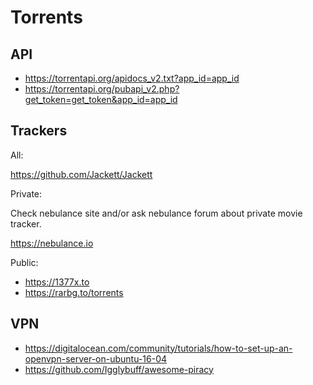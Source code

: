 # Torrents

## API

- <https://torrentapi.org/apidocs_v2.txt?app_id=app_id>
- <https://torrentapi.org/pubapi_v2.php?get_token=get_token&app_id=app_id>

## Trackers

All:

<https://github.com/Jackett/Jackett>

Private:

Check nebulance site and/or ask nebulance forum about private movie tracker.

<https://nebulance.io>

Public:

- <https://1377x.to>
- <https://rarbg.to/torrents>

## VPN

- <https://digitalocean.com/community/tutorials/how-to-set-up-an-openvpn-server-on-ubuntu-16-04>
- <https://github.com/Igglybuff/awesome-piracy>
